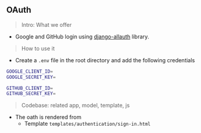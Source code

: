## OAuth

> Intro: What we offer

- Google and GitHub login using [django-allauth](https://docs.allauth.org/en/latest/installation/quickstart.html) library.

> How to use it 

- Create a `.env` file in the root directory and add the following credentials
```bash
GOOGLE_CLIENT_ID=
GOOGLE_SECRET_KEY=

GITHUB_CLIENT_ID=
GITHUB_SECRET_KEY=
```

> Codebase: related app, model, template, js 

- The oath is rendered from
    - Template `templates/authentication/sign-in.html`
